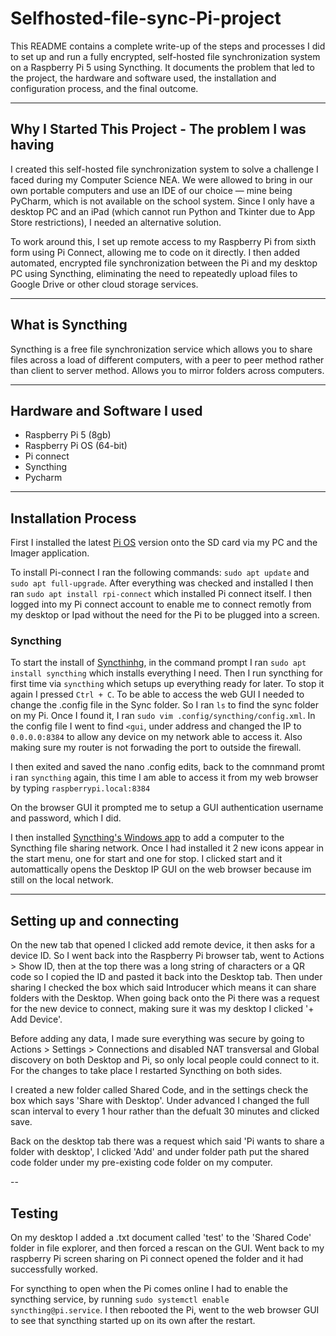 # Selfhosted-file-sync-Pi-project

This README contains a complete write-up of the steps and processes I did to set up and run a fully encrypted, self-hosted file synchronization system on a Raspberry Pi 5 using Syncthing. It documents the problem that led to the project, the hardware and software used, the installation and configuration process, and the final outcome.

---

## Why I Started This Project - The problem I was having

I created this self-hosted file synchronization system to solve a challenge I faced during my Computer Science NEA. We were allowed to bring in our own portable computers and use an IDE of our choice — mine being PyCharm, which is not available on the school system. Since I only have a desktop PC and an iPad (which cannot run Python and Tkinter due to App Store restrictions), I needed an alternative solution.

To work around this, I set up remote access to my Raspberry Pi from sixth form using Pi Connect, allowing me to code on it directly. I then added automated, encrypted file synchronization between the Pi and my desktop PC using Syncthing, eliminating the need to repeatedly upload files to Google Drive or other cloud storage services.

---

## What is Syncthing
Syncthing is a free file synchronization service which allows you to share files across a load of different computers, with a peer to peer method rather than client to server method. Allows you to mirror folders across computers.

---

## Hardware and Software I used

- Raspberry Pi 5 (8gb)
- Raspberry Pi OS (64-bit)
- Pi connect
- Syncthing
- Pycharm

---

## Installation Process

First I installed the latest [Pi OS](https://www.raspberrypi.com/software/) version onto the SD card via my PC and the Imager application.

To install Pi-connect I ran the following commands: `sudo apt update` and `sudo apt full-upgrade`. After everything was checked and installed I then ran `sudo apt install rpi-connect` which installed Pi connect itself. I then logged into my Pi connect account to enable me to connect remotly from my desktop or Ipad without the need for the Pi to be plugged into a screen.

### Syncthing

To start the install of [Syncthinhg](https://syncthing.net/), in the command prompt I ran `sudo apt install syncthing` which installs everything I need. Then I run syncthing for first time via `syncthing` which setups up everything ready for later. To stop it again I pressed `Ctrl + C`.
To be able to access the web GUI I needed to change the .config file in the Sync folder. So I ran `ls` to find the sync folder on my Pi. Once I found it, I ran `sudo vim .config/syncthing/config.xml`. In the config file I went to find `<gui`, under address and changed the IP to `0.0.0.0:8384` to allow any device on my network able to access it. Also making sure my router is not forwading the port to outside the firewall.

I then exited and saved the nano .config edits, back to the comnmand promt i ran  `syncthing` again, this time I am able to access it from my web browser by typing `raspberrypi.local:8384`

On the browser GUI it prompted me to setup a GUI authentication username and password, which I did.

I then installed [Syncthing's Windows app](https://syncthing.net/downloads/) to add a computer to the Syncthing file sharing network. Once I had installed it 2 new icons appear in the start menu, one for start and one for stop. I clicked start and it automattically opens the Desktop IP GUI on the web browser because im still on the local network.

---
## Setting up and connecting 

On the new tab that opened I clicked add remote device, it then asks for a device ID. So I went back into the Raspberry Pi browser tab, went to Actions > Show ID, then at the top there was a long string of characters or a QR code so I copied the ID and pasted it back into the Desktop tab. Then under sharing I checked the box which said Introducer which means it can share folders with the Desktop. When going back onto the Pi there was a request for the new device to connect, making sure it was my desktop I clicked  '+ Add Device'.

Before adding any data, I made sure everything was secure by going to Actions > Settings > Connections and disabled NAT transversal and Global discovery on both Desktop and Pi, so only local people could connect to it. For the changes to take place I restarted Syncthing on both sides.

I created a new folder called Shared Code, and in the settings check the box which says 'Share with Desktop'. Under advanced I changed the full scan interval to every 1 hour rather than the defualt 30 minutes and clicked save.

Back on the desktop tab there was a request which said 'Pi wants to share a folder with desktop', I clicked 'Add' and under folder path put the shared code folder under my pre-existing code folder on my computer.

--
## Testing 

On my desktop I added a .txt document called 'test' to the 'Shared Code' folder in file explorer, and then forced a rescan on the GUI. Went back to my raspberry Pi screen sharing on Pi connect opened the folder and it had successfully worked.

For syncthing to open when the Pi comes online I had to enable the syncthing service, by running `sudo systemctl enable syncthing@pi.service`. I then rebooted the Pi, went to the web browser GUI to see that syncthing started up on its own after the restart.
